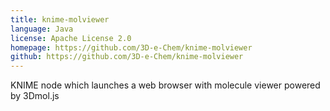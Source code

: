 ```yaml
---
title: knime-molviewer
language: Java
license: Apache License 2.0
homepage: https://github.com/3D-e-Chem/knime-molviewer
github: https://github.com/3D-e-Chem/knime-molviewer
---
```

KNIME node which launches a web browser with molecule viewer powered by 3Dmol.js